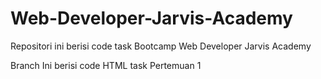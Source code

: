 # Web-Developer-Jarvis-Academy
Repositori ini berisi code task Bootcamp Web Developer Jarvis Academy

Branch Ini berisi code HTML task Pertemuan 1

